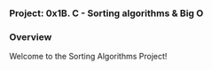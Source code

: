 ### <strong>Project</strong>: 0x1B. C - Sorting algorithms & Big O
### Overview

Welcome to the Sorting Algorithms Project!
